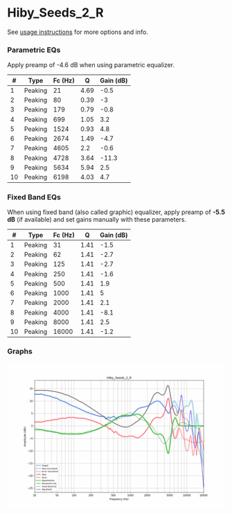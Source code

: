 # Hiby_Seeds_2_R
See [usage instructions](https://github.com/jaakkopasanen/AutoEq#usage) for more options and info.

### Parametric EQs
Apply preamp of -4.6 dB when using parametric equalizer.

|   # | Type    |   Fc (Hz) |    Q |   Gain (dB) |
|-----|---------|-----------|------|-------------|
|   1 | Peaking |        21 | 4.69 |        -0.5 |
|   2 | Peaking |        80 | 0.39 |        -3   |
|   3 | Peaking |       179 | 0.79 |        -0.8 |
|   4 | Peaking |       699 | 1.05 |         3.2 |
|   5 | Peaking |      1524 | 0.93 |         4.8 |
|   6 | Peaking |      2674 | 1.49 |        -4.7 |
|   7 | Peaking |      4605 | 2.2  |        -0.6 |
|   8 | Peaking |      4728 | 3.64 |       -11.3 |
|   9 | Peaking |      5634 | 5.94 |         2.5 |
|  10 | Peaking |      6198 | 4.03 |         4.7 |

### Fixed Band EQs
When using fixed band (also called graphic) equalizer, apply preamp of **-5.5 dB** (if available) and set gains manually with these parameters.

|   # | Type    |   Fc (Hz) |    Q |   Gain (dB) |
|-----|---------|-----------|------|-------------|
|   1 | Peaking |        31 | 1.41 |        -1.5 |
|   2 | Peaking |        62 | 1.41 |        -2.7 |
|   3 | Peaking |       125 | 1.41 |        -2.7 |
|   4 | Peaking |       250 | 1.41 |        -1.6 |
|   5 | Peaking |       500 | 1.41 |         1.9 |
|   6 | Peaking |      1000 | 1.41 |         5   |
|   7 | Peaking |      2000 | 1.41 |         2.1 |
|   8 | Peaking |      4000 | 1.41 |        -8.1 |
|   9 | Peaking |      8000 | 1.41 |         2.5 |
|  10 | Peaking |     16000 | 1.41 |        -1.2 |

### Graphs
![](./Hiby_Seeds_2_R.png)
